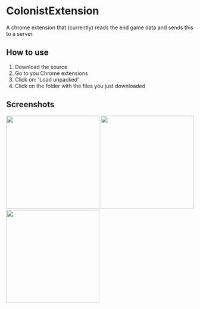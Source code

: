 # ColonistExtension

A chrome extension that (currently) reads the end game data and sends this to a server.

## How to use
1. Download the source
2. Go to you Chrome extensions
3. Click on: 'Load unpacked'
4. Click on the folder with the files you just downloaded

## Screenshots

<img src="https://user-images.githubusercontent.com/13018117/127061147-e7b1debe-4582-4c3c-a2c0-4013a8091233.png" width="250">
<img src="https://user-images.githubusercontent.com/13018117/127061156-5ba24277-1df8-447c-bfa4-59de4dfc9dcd.png" width="250">
<img src="https://user-images.githubusercontent.com/13018117/127061166-aa016242-ee3e-455d-94e4-65010d333748.png" width="250">
